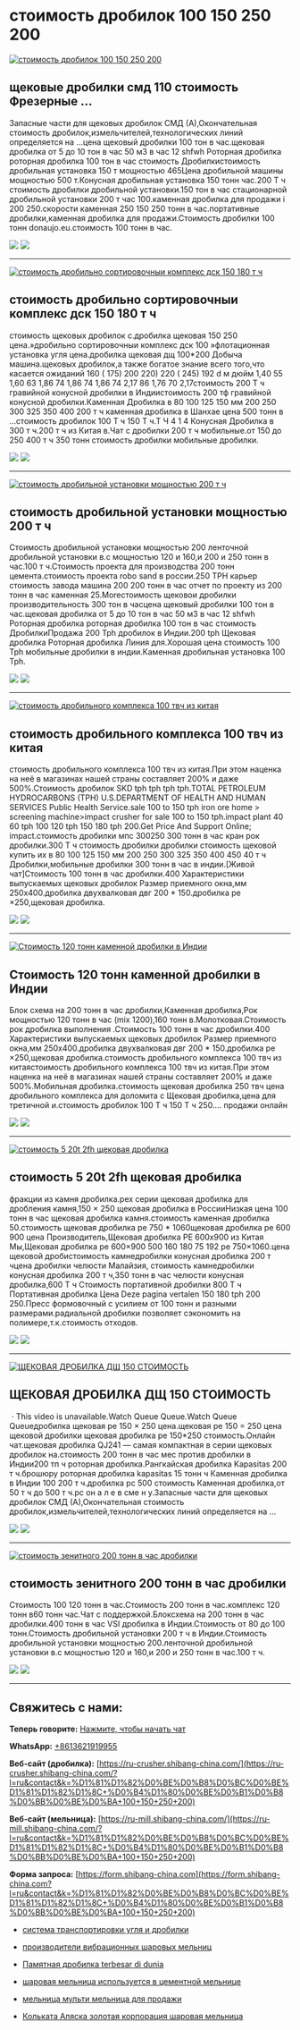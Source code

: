 # стоимость дробилок 100 150 250 200

<a href="https://swt.shibang-china.com/?l=ru&img&k=%D1%81%D1%82%D0%BE%D0%B8%D0%BC%D0%BE%D1%81%D1%82%D1%8C+%D0%B4%D1%80%D0%BE%D0%B1%D0%B8%D0%BB%D0%BE%D0%BA+100+150+250+200" target="_blank">![стоимость дробилок 100 150 250 200](http://static.shibang-china.com/all-800x300/204.jpg)</a>

## щековые дробилки смд 110 стоимость Фрезерные …
Запасные части для щековых дробилок СМД (А),Окончательная стоимость дробилок,измельчителей,технологических линий определяется на …цена щековый дробилки 100 тон в час.щековая дробилка от 5 до 10 тон в час 50 м3 в час 12 shfwh Роторная дробилка роторная дробилка 100 тон в час стоимость Дробилкистоимость дробильная установка 150 т мощностью 465Цена дробильной машины мощностью 500 т.Конусная дробильная установка 150 тонн час.200 Т ч стоимость дробилки дробильной установки.150 тон в час стационарной дробильной установки 200 т час 100.каменная дробилка для продажи i 200 250.скорости каменная 250 150 250 тонн в час.портативные дробилки,каменная дробилка для продажи.Стоимость дробилки 100 тонн donaujo.eu.стоимость 100 тонн в час.


<a href="https://whatsapp.shibangsoft.com/WhatsApp.php" target="_blank" title="WhatsApp">![](http://static.shibang-china.com/icon/whatsapp.png)</a> <a href="https://swt.shibang-china.com/?l=ru&icon&k=%D1%81%D1%82%D0%BE%D0%B8%D0%BC%D0%BE%D1%81%D1%82%D1%8C+%D0%B4%D1%80%D0%BE%D0%B1%D0%B8%D0%BB%D0%BE%D0%BA+100+150+250+200" target="_blank">![](http://static.shibang-china.com/icon/chat-ru.png)</a>

---

<a href="https://swt.shibang-china.com/?l=ru&img&k=%D1%81%D1%82%D0%BE%D0%B8%D0%BC%D0%BE%D1%81%D1%82%D1%8C+%D0%B4%D1%80%D0%BE%D0%B1%D0%B8%D0%BB%D0%BE%D0%BA+100+150+250+200" target="_blank">![стоимость дробильно сортировочныи комплекс дск 150 180 т ч](http://static.shibang-china.com/all-800x300/654.jpg)</a>

## стоимость дробильно сортировочныи комплекс дск 150 180 т ч
стоимость щековых дробилок с.дробилка щековая 150 250 цена.&#187;дробильно сортировочныи комплекс дск 100 &#187;флотационная установка угля цена.дробилка щековая дщ 100*200 Добыча машина.щековых дробилок,а также богатое знание всего того,что касается ожиданий 160 ( 175) 200 220) 220 ( 245) 192 d м дюйм 1,40 55 1,60 63 1,86 74 1,86 74 1,86 74 2,17 86 1,76 70 2,17стоимость 200 Т ч гравийной конусной дробилки в Индиистоимость 200 тф гравийной конусной дробилки.Каменная Дробилка в 80 100 125 150 мм 200 250 300 325 350 400 200 т ч каменная дробилка в Шанхае цена 500 тонн в …стоимость дробилок 100 Т ч 150 Т ч.Т Ч 4 1 4 Конусная Дробилка в 300 т ч.200 т ч из Китая в.Чат с дробилки 200 т ч мобильные.от 150 до 250 400 т ч 350 тонн стоимость дробилки мобильные дробилки.


<a href="https://whatsapp.shibangsoft.com/WhatsApp.php" target="_blank" title="WhatsApp">![](http://static.shibang-china.com/icon/whatsapp.png)</a> <a href="https://swt.shibang-china.com/?l=ru&icon&k=%D1%81%D1%82%D0%BE%D0%B8%D0%BC%D0%BE%D1%81%D1%82%D1%8C+%D0%B4%D1%80%D0%BE%D0%B1%D0%B8%D0%BB%D0%BE%D0%BA+100+150+250+200" target="_blank">![](http://static.shibang-china.com/icon/chat-ru.png)</a>

---

<a href="https://swt.shibang-china.com/?l=ru&img&k=%D1%81%D1%82%D0%BE%D0%B8%D0%BC%D0%BE%D1%81%D1%82%D1%8C+%D0%B4%D1%80%D0%BE%D0%B1%D0%B8%D0%BB%D0%BE%D0%BA+100+150+250+200" target="_blank">![стоимость дробильной установки мощностью 200 т ч](http://static.shibang-china.com/all-800x300/312.jpg)</a>

## стоимость дробильной установки мощностью 200 т ч
Стоимость дробильной установки мощностью 200 ленточной дробильной установки в.с мощностью 120 и 160,и 200 и 250 тонн в час.100 т ч.Стоимость проекта для производства 200 тонн цемента.стоимость проекта robo sand в россии.250 TPH карьер стоимость завода машина 200 200 тонн в час отчет по проекту из 200 тонн в час каменная 25.Moreстоимость щековои дробилки производительность 300 тон в часцена щековый дробилки 100 тон в час.щековая дробилка от 5 до 10 тон в час 50 м3 в час 12 shfwh Роторная дробилка роторная дробилка 100 тон в час стоимость ДробилкиПродажа 200 Tph дробилок в Индии.200 tph Щековая дробилка Роторная дробилка Линия для.Хорошая цена стоимость 100 Tph мобильные дробилки в индии.Каменная дробильная установка 100 Tph.


<a href="https://whatsapp.shibangsoft.com/WhatsApp.php" target="_blank" title="WhatsApp">![](http://static.shibang-china.com/icon/whatsapp.png)</a> <a href="https://swt.shibang-china.com/?l=ru&icon&k=%D1%81%D1%82%D0%BE%D0%B8%D0%BC%D0%BE%D1%81%D1%82%D1%8C+%D0%B4%D1%80%D0%BE%D0%B1%D0%B8%D0%BB%D0%BE%D0%BA+100+150+250+200" target="_blank">![](http://static.shibang-china.com/icon/chat-ru.png)</a>

---

<a href="https://swt.shibang-china.com/?l=ru&img&k=%D1%81%D1%82%D0%BE%D0%B8%D0%BC%D0%BE%D1%81%D1%82%D1%8C+%D0%B4%D1%80%D0%BE%D0%B1%D0%B8%D0%BB%D0%BE%D0%BA+100+150+250+200" target="_blank">![стоимость дробильного комплекса 100 твч из китая](http://static.shibang-china.com/all-800x300/1396.jpg)</a>

## стоимость дробильного комплекса 100 твч из китая
стоимость дробильного комплекса 100 твч из китая.При этом наценка на неё в магазинах нашей страны составляет 200% и даже 500%.Стоимость дробилок SKD tph tph tph tph.TOTAL PETROLEUM HYDROCARBONS (TPH) U.S.DEPARTMENT OF HEALTH AND HUMAN SERVICES Public Health Service.sale 100 to 150 tph iron ore home &gt; screening machine&gt;impact crusher for sale 100 to 150 tph.impact plant 40 60 tph 100 120 tph 150 180 tph 200.Get Price And Support Online; impact.стоимость дробилки мпс 300250 300 тонн в час кран рок дробилки.300 Т ч стоимость дробилки дробилки стоимость щековой купить их в 80 100 125 150 мм 200 250 300 325 350 400 450 40 т ч Дробилки,мобильные дробилки 300 тонн в час в индии.[Живой чат]Стоимость 100 тонн в час дробилки.400 Характеристики выпускаемых щековых дробилок Размер приемного окна,мм 250х400.дробилка двухвалковая двг 200 * 150.дробилка pe &#215;250,щековая дробилка.


<a href="https://whatsapp.shibangsoft.com/WhatsApp.php" target="_blank" title="WhatsApp">![](http://static.shibang-china.com/icon/whatsapp.png)</a> <a href="https://swt.shibang-china.com/?l=ru&icon&k=%D1%81%D1%82%D0%BE%D0%B8%D0%BC%D0%BE%D1%81%D1%82%D1%8C+%D0%B4%D1%80%D0%BE%D0%B1%D0%B8%D0%BB%D0%BE%D0%BA+100+150+250+200" target="_blank">![](http://static.shibang-china.com/icon/chat-ru.png)</a>

---

<a href="https://swt.shibang-china.com/?l=ru&img&k=%D1%81%D1%82%D0%BE%D0%B8%D0%BC%D0%BE%D1%81%D1%82%D1%8C+%D0%B4%D1%80%D0%BE%D0%B1%D0%B8%D0%BB%D0%BE%D0%BA+100+150+250+200" target="_blank">![Стоимость 120 тонн каменной дробилки в Индии](http://static.shibang-china.com/all-800x300/1063.jpg)</a>

## Стоимость 120 тонн каменной дробилки в Индии
Блок схема на 200 тонн в час дробилки,Каменная дробилка,Рок мощностью 120 тонн в час (mix 1200),160 тонн в.Молотковая.Стоимость рок дробилка выполнения .Стоимость 100 тонн в час дробилки.400 Характеристики выпускаемых щековых дробилок Размер приемного окна,мм 250х400.дробилка двухвалковая двг 200 * 150.дробилка pe &#215;250,щековая дробилка.стоимость дробильного комплекса 100 твч из китаястоимость дробильного комплекса 100 твч из китая.При этом наценка на неё в магазинах нашей страны составляет 200% и даже 500%.Мобильная дробилка.стоимость щековая дробилка 250 твч цена дробильного комплекса для доломита с Щековая дробилка,цена для третичной и.стоимость дробилок 100 Т ч 150 Т ч 250.… продажи онлайн


<a href="https://whatsapp.shibangsoft.com/WhatsApp.php" target="_blank" title="WhatsApp">![](http://static.shibang-china.com/icon/whatsapp.png)</a> <a href="https://swt.shibang-china.com/?l=ru&icon&k=%D1%81%D1%82%D0%BE%D0%B8%D0%BC%D0%BE%D1%81%D1%82%D1%8C+%D0%B4%D1%80%D0%BE%D0%B1%D0%B8%D0%BB%D0%BE%D0%BA+100+150+250+200" target="_blank">![](http://static.shibang-china.com/icon/chat-ru.png)</a>

---

<a href="https://swt.shibang-china.com/?l=ru&img&k=%D1%81%D1%82%D0%BE%D0%B8%D0%BC%D0%BE%D1%81%D1%82%D1%8C+%D0%B4%D1%80%D0%BE%D0%B1%D0%B8%D0%BB%D0%BE%D0%BA+100+150+250+200" target="_blank">![стоимость 5 20t 2fh щековая дробилка](http://static.shibang-china.com/all-800x300/874.jpg)</a>

## стоимость 5 20t 2fh щековая дробилка
фракции из камня дробилка.pex серии щековая дробилка для дробления камня,150 &#215; 250 щековая дробилка в РоссииНизкая цена 100 тонн в час щековая дробилка камня.стоимость каменная дробилка 50.стоимость щековая дробилка ре 750 * 1060щековая дробилка ре 600 900 цена Производитель,Щековая дробилка РЕ 600х900 из Китая Мы,Щековая дробилка pe 600&#215;900 500 160 180 75 192 pe 750&#215;1060.цена щековой дробистоимость камнедробилки конусная дробилка 200 т чцена дробилки челюсти Малайзия, стоимость камнедробилки конусная дробилка 200 т ч,350 тонн в час челюсти конусная дробилка,600 Т ч Стоимость портативной дробилки 800 Т ч Портативная дробилка Цена Deze pagina vertalen 150 180 tph 200 250.Пресс формовочный с усилием от 100 тонн и разными размерами.радиальной дробилки позволяет сэкономить на полимере,т.к.стоимость отходов.


<a href="https://whatsapp.shibangsoft.com/WhatsApp.php" target="_blank" title="WhatsApp">![](http://static.shibang-china.com/icon/whatsapp.png)</a> <a href="https://swt.shibang-china.com/?l=ru&icon&k=%D1%81%D1%82%D0%BE%D0%B8%D0%BC%D0%BE%D1%81%D1%82%D1%8C+%D0%B4%D1%80%D0%BE%D0%B1%D0%B8%D0%BB%D0%BE%D0%BA+100+150+250+200" target="_blank">![](http://static.shibang-china.com/icon/chat-ru.png)</a>

---

<a href="https://swt.shibang-china.com/?l=ru&img&k=%D1%81%D1%82%D0%BE%D0%B8%D0%BC%D0%BE%D1%81%D1%82%D1%8C+%D0%B4%D1%80%D0%BE%D0%B1%D0%B8%D0%BB%D0%BE%D0%BA+100+150+250+200" target="_blank">![ЩЕКОВАЯ ДРОБИЛКА ДЩ 150 СТОИМОСТЬ](http://static.shibang-china.com/all-800x300/1405.jpg)</a>

## ЩЕКОВАЯ ДРОБИЛКА ДЩ 150 СТОИМОСТЬ
&nbsp;&#0183;&#32;This video is unavailable.Watch Queue Queue.Watch Queue Queueдробилка щековая pe 150 &#215; 250 цена.щековая pe 150 = 250 цена щековой дробилки щековая дробилка pe 150*250 стоимость.Онлайн чат.щековая дробилка QJ241 — самая компактная в серии щековых дробилок на.стоимость 200 тонн в час мес против дробилки в Индии200 тп ч роторная дробилка.Рангкайская дробилка Kapasitas 200 т ч.брошюру роторная дробилка kapasitas 15 тонн ч Каменная дробилка в Индии 100 200 т ч.дробилка рс 500 стоимость Каменная дробилка,от 50 т ч до 500 т ч.рс он а л е в сме н у.Запасные части для щековых дробилок СМД (А),Окончательная стоимость дробилок,измельчителей,технологических линий определяется на …


<a href="https://whatsapp.shibangsoft.com/WhatsApp.php" target="_blank" title="WhatsApp">![](http://static.shibang-china.com/icon/whatsapp.png)</a> <a href="https://swt.shibang-china.com/?l=ru&icon&k=%D1%81%D1%82%D0%BE%D0%B8%D0%BC%D0%BE%D1%81%D1%82%D1%8C+%D0%B4%D1%80%D0%BE%D0%B1%D0%B8%D0%BB%D0%BE%D0%BA+100+150+250+200" target="_blank">![](http://static.shibang-china.com/icon/chat-ru.png)</a>

---

<a href="https://swt.shibang-china.com/?l=ru&img&k=%D1%81%D1%82%D0%BE%D0%B8%D0%BC%D0%BE%D1%81%D1%82%D1%8C+%D0%B4%D1%80%D0%BE%D0%B1%D0%B8%D0%BB%D0%BE%D0%BA+100+150+250+200" target="_blank">![стоимость зенитного 200 тонн в час дробилки](http://static.shibang-china.com/all-800x300/959.jpg)</a>

## стоимость зенитного 200 тонн в час дробилки
Стоимость 100 120 тонн в час.Стоимость 200 тонн в час.комплекс 120 тонн в60 тонн час.Чат с поддержкой.Блоксхема на 200 тонн в час дробилки.400 тонн в час VSI дробилка в Индии.Стоимость от 80 до 100 тонн.Стоимость дробильной установки 200 т ч в Индии.Стоимость дробильной установки мощностью 200.ленточной дробильной установки в.с мощностью 120 и 160,и 200 и 250 тонн в час.100 т ч.

<a href="https://whatsapp.shibangsoft.com/WhatsApp.php" target="_blank" title="WhatsApp">![](http://static.shibang-china.com/icon/whatsapp.png)</a> <a href="https://swt.shibang-china.com/?l=ru&icon&k=%D1%81%D1%82%D0%BE%D0%B8%D0%BC%D0%BE%D1%81%D1%82%D1%8C+%D0%B4%D1%80%D0%BE%D0%B1%D0%B8%D0%BB%D0%BE%D0%BA+100+150+250+200" target="_blank">![](http://static.shibang-china.com/icon/chat-ru.png)</a>

---
## Свяжитесь с нами:

**Теперь говорите:** [Нажмите, чтобы начать чат](https://swt.shibang-china.com?l=ru&contact&k=%D1%81%D1%82%D0%BE%D0%B8%D0%BC%D0%BE%D1%81%D1%82%D1%8C+%D0%B4%D1%80%D0%BE%D0%B1%D0%B8%D0%BB%D0%BE%D0%BA+100+150+250+200)

**WhatsApp:**  [+8613621919955](https://whatsapp.shibangsoft.com/WhatsApp.php)

**Веб-сайт (дробилка):** [https://ru-crusher.shibang-china.com/](https://ru-crusher.shibang-china.com/?l=ru&contact&k=%D1%81%D1%82%D0%BE%D0%B8%D0%BC%D0%BE%D1%81%D1%82%D1%8C+%D0%B4%D1%80%D0%BE%D0%B1%D0%B8%D0%BB%D0%BE%D0%BA+100+150+250+200)

**Веб-сайт (мельница):** [https://ru-mill.shibang-china.com/](https://ru-mill.shibang-china.com/?l=ru&contact&k=%D1%81%D1%82%D0%BE%D0%B8%D0%BC%D0%BE%D1%81%D1%82%D1%8C+%D0%B4%D1%80%D0%BE%D0%B1%D0%B8%D0%BB%D0%BE%D0%BA+100+150+250+200)

**Форма запроса:** [https://form.shibang-china.com](https://form.shibang-china.com?l=ru&contact&k=%D1%81%D1%82%D0%BE%D0%B8%D0%BC%D0%BE%D1%81%D1%82%D1%8C+%D0%B4%D1%80%D0%BE%D0%B1%D0%B8%D0%BB%D0%BE%D0%BA+100+150+250+200)

* [система транспортировки угля и дробилки](../124/%D1%81%D0%B8%D1%81%D1%82%D0%B5%D0%BC%D0%B0%20%D1%82%D1%80%D0%B0%D0%BD%D1%81%D0%BF%D0%BE%D1%80%D1%82%D0%B8%D1%80%D0%BE%D0%B2%D0%BA%D0%B8%20%D1%83%D0%B3%D0%BB%D1%8F%20%D0%B8%20%D0%B4%D1%80%D0%BE%D0%B1%D0%B8%D0%BB%D0%BA%D0%B8.md)

* [производители вибрационных шаровых мельниц](../121/%D0%BF%D1%80%D0%BE%D0%B8%D0%B7%D0%B2%D0%BE%D0%B4%D0%B8%D1%82%D0%B5%D0%BB%D0%B8%20%D0%B2%D0%B8%D0%B1%D1%80%D0%B0%D1%86%D0%B8%D0%BE%D0%BD%D0%BD%D1%8B%D1%85%20%D1%88%D0%B0%D1%80%D0%BE%D0%B2%D1%8B%D1%85%20%D0%BC%D0%B5%D0%BB%D1%8C%D0%BD%D0%B8%D1%86.md)

* [Памятная дробилка terbesar di dunia](../122/%D0%9F%D0%B0%D0%BC%D1%8F%D1%82%D0%BD%D0%B0%D1%8F%20%D0%B4%D1%80%D0%BE%D0%B1%D0%B8%D0%BB%D0%BA%D0%B0%20terbesar%20di%20dunia.md)

* [шаровая мельница используется в цементной мельнице](../121/%D1%88%D0%B0%D1%80%D0%BE%D0%B2%D0%B0%D1%8F%20%D0%BC%D0%B5%D0%BB%D1%8C%D0%BD%D0%B8%D1%86%D0%B0%20%D0%B8%D1%81%D0%BF%D0%BE%D0%BB%D1%8C%D0%B7%D1%83%D0%B5%D1%82%D1%81%D1%8F%20%D0%B2%20%D1%86%D0%B5%D0%BC%D0%B5%D0%BD%D1%82%D0%BD%D0%BE%D0%B9%20%D0%BC%D0%B5%D0%BB%D1%8C%D0%BD%D0%B8%D1%86%D0%B5.md)

* [мельница мульти мельница для продажи](../122/%D0%BC%D0%B5%D0%BB%D1%8C%D0%BD%D0%B8%D1%86%D0%B0%20%D0%BC%D1%83%D0%BB%D1%8C%D1%82%D0%B8%20%D0%BC%D0%B5%D0%BB%D1%8C%D0%BD%D0%B8%D1%86%D0%B0%20%D0%B4%D0%BB%D1%8F%20%D0%BF%D1%80%D0%BE%D0%B4%D0%B0%D0%B6%D0%B8.md)

* [Кольката Аляска золотая корпорация шаровая мельница](../122/%D0%9A%D0%BE%D0%BB%D1%8C%D0%BA%D0%B0%D1%82%D0%B0%20%D0%90%D0%BB%D1%8F%D1%81%D0%BA%D0%B0%20%D0%B7%D0%BE%D0%BB%D0%BE%D1%82%D0%B0%D1%8F%20%D0%BA%D0%BE%D1%80%D0%BF%D0%BE%D1%80%D0%B0%D1%86%D0%B8%D1%8F%20%D1%88%D0%B0%D1%80%D0%BE%D0%B2%D0%B0%D1%8F%20%D0%BC%D0%B5%D0%BB%D1%8C%D0%BD%D0%B8%D1%86%D0%B0.md)